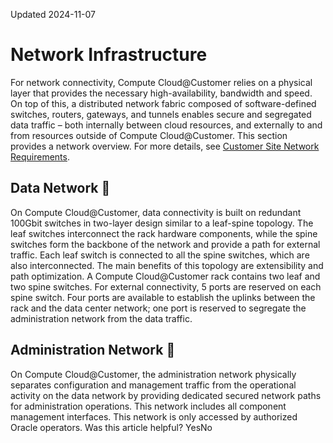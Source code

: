 Updated 2024-11-07
# Network Infrastructure
For network connectivity, Compute Cloud@Customer relies on a physical layer that provides the necessary high-availability, bandwidth and speed. On top of this, a distributed network fabric composed of software-defined switches, routers, gateways, and tunnels enables secure and segregated data traffic – both internally between cloud resources, and externally to and from resources outside of Compute Cloud@Customer. 
This section provides a network overview. For more details, see [Customer Site Network Requirements](https://docs.oracle.com/en-us/iaas/compute-cloud-at-customer/topics/site-prep/network-requirements.htm#customer-network-requirements "Review the topics in this section to prepare your network environment before the arrival of the Oracle Compute Cloud@Customer rack.").
## Data Network 🔗 
On Compute Cloud@Customer, data connectivity is built on redundant 100Gbit switches in two-layer design similar to a leaf-spine topology.
The leaf switches interconnect the rack hardware components, while the spine switches form the backbone of the network and provide a path for external traffic. Each leaf switch is connected to all the spine switches, which are also interconnected. The main benefits of this topology are extensibility and path optimization. A Compute Cloud@Customer rack contains two leaf and two spine switches.
For external connectivity, 5 ports are reserved on each spine switch. Four ports are available to establish the uplinks between the rack and the data center network; one port is reserved to segregate the administration network from the data traffic.
## Administration Network 🔗 
On Compute Cloud@Customer, the administration network physically separates configuration and management traffic from the operational activity on the data network by providing dedicated secured network paths for administration operations. This network includes all component management interfaces.
This network is only accessed by authorized Oracle operators.
Was this article helpful?
YesNo

